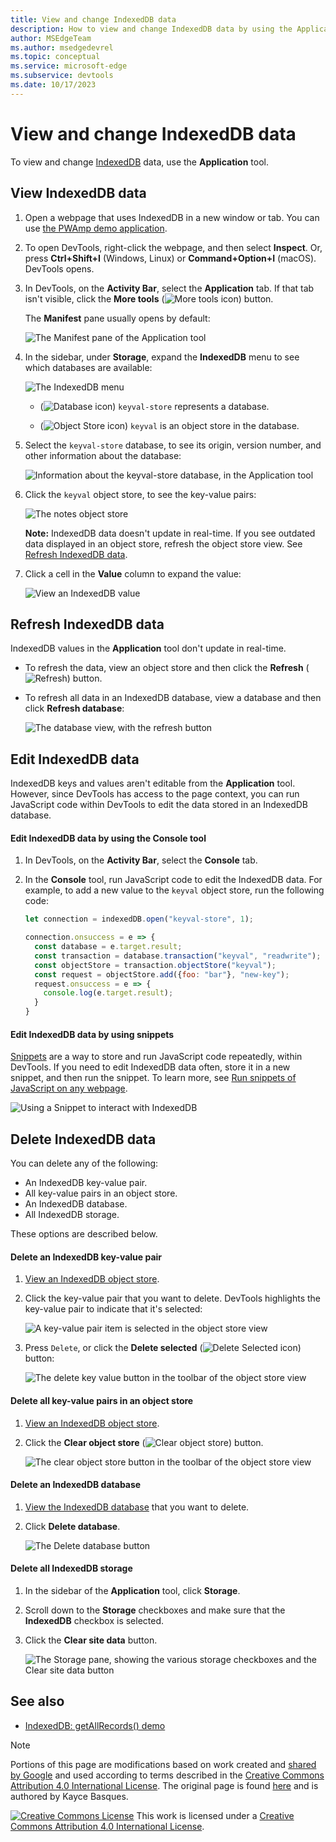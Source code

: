 ```yaml
---
title: View and change IndexedDB data
description: How to view and change IndexedDB data by using the Application tool and snippets.
author: MSEdgeTeam
ms.author: msedgedevrel
ms.topic: conceptual
ms.service: microsoft-edge
ms.subservice: devtools
ms.date: 10/17/2023
---
```

<!-- Copyright Kayce Basques

   Licensed under the Apache License, Version 2.0 (the "License");
   you may not use this file except in compliance with the License.
   You may obtain a copy of the License at

       https://www.apache.org/licenses/LICENSE-2.0

   Unless required by applicable law or agreed to in writing, software
   distributed under the License is distributed on an "AS IS" BASIS,
   WITHOUT WARRANTIES OR CONDITIONS OF ANY KIND, either express or implied.
   See the License for the specific language governing permissions and
   limitations under the License.  -->
# View and change IndexedDB data

To view and change [IndexedDB](https://developer.mozilla.org/docs/Web/API/IndexedDB_API) data, use the **Application** tool.


<!-- ====================================================================== -->
## View IndexedDB data

1. Open a webpage that uses IndexedDB in a new window or tab. You can use [the PWAmp demo application](https://microsoftedge.github.io/Demos/pwamp/).

1. To open DevTools, right-click the webpage, and then select **Inspect**.  Or, press **Ctrl+Shift+I** (Windows, Linux) or **Command+Option+I** (macOS).  DevTools opens.

1. In DevTools, on the **Activity Bar**, select the **Application** tab.  If that tab isn't visible, click the **More tools** (![More tools icon](./indexeddb-images/more-tools-icon.png)) button.

   The **Manifest** pane usually opens by default:

   ![The Manifest pane of the Application tool](./indexeddb-images/application-tool-manifest-panel.png)

1. In the sidebar, under **Storage**, expand the **IndexedDB** menu to see which databases are available:

   ![The IndexedDB menu](./indexeddb-images/expanded-indexeddb-menu.png)

   * (![Database icon](./indexeddb-images/database-icon.png)) `keyval-store` represents a database.

   * (![Object Store icon](./indexeddb-images/object-store-icon.png)) `keyval` is an object store in the database.

1. Select the `keyval-store` database, to see its origin, version number, and other information about the database:

   ![Information about the keyval-store database, in the Application tool](./indexeddb-images/database-information.png)

1. Click the `keyval` object store, to see the key-value pairs:

   ![The notes object store](./indexeddb-images/object-store-key-values.png)

   **Note:** IndexedDB data doesn't update in real-time. If you see outdated data displayed in an object store, refresh the object store view. See [Refresh IndexedDB data](#refresh-indexeddb-data).

1. Click a cell in the **Value** column to expand the value:

   ![View an IndexedDB value](./indexeddb-images/expanded-value.png)


<!-- ====================================================================== -->
## Refresh IndexedDB data

IndexedDB values in the **Application** tool don't update in real-time.

*  To refresh the data, view an object store and then click the **Refresh** (![Refresh](./indexeddb-images/reload-icon.png)) button.

*  To refresh all data in an IndexedDB database, view a database and then click **Refresh database**:

   ![The database view, with the refresh button](./indexeddb-images/refresh-db.png)


<!-- ====================================================================== -->
## Edit IndexedDB data

IndexedDB keys and values aren't editable from the **Application** tool.  However, since DevTools has access to the page context, you can run JavaScript code within DevTools to edit the data stored in an IndexedDB database.


<!-- ------------------------------ -->
#### Edit IndexedDB data by using the Console tool

1. In DevTools, on the **Activity Bar**, select the **Console** tab.

1. In the **Console** tool, run JavaScript code to edit the IndexedDB data. For example, to add a new value to the `keyval` object store, run the following code:
   
   ```javascript
   let connection = indexedDB.open("keyval-store", 1);

   connection.onsuccess = e => {
     const database = e.target.result;
     const transaction = database.transaction("keyval", "readwrite");
     const objectStore = transaction.objectStore("keyval");
     const request = objectStore.add({foo: "bar"}, "new-key");
     request.onsuccess = e => {
       console.log(e.target.result);
     }
   }
   ```


<!-- ------------------------------ -->
#### Edit IndexedDB data by using snippets

[Snippets](../javascript/snippets.md) are a way to store and run JavaScript code repeatedly, within DevTools.  If you need to edit IndexedDB data often, store it in a new snippet, and then run the snippet. To learn more, see [Run snippets of JavaScript on any webpage](../javascript/snippets.md).

![Using a Snippet to interact with IndexedDB](./indexeddb-images/edit-from-snippet.png)


<!-- ====================================================================== -->
## Delete IndexedDB data


You can delete any of the following:
* An IndexedDB key-value pair.
* All key-value pairs in an object store.
* An IndexedDB database.
* All IndexedDB storage.

These options are described below.


<!-- ------------------------------ -->
#### Delete an IndexedDB key-value pair

1. [View an IndexedDB object store](#view-indexeddb-data).

1. Click the key-value pair that you want to delete.  DevTools highlights the key-value pair to indicate that it's selected:

   ![A key-value pair item is selected in the object store view](./indexeddb-images/select-keyval.png)

1. Press `Delete`, or click the **Delete selected** (![Delete Selected icon](./indexeddb-images/delete-icon.png)) button:

   ![The delete key value button in the toolbar of the object store view](./indexeddb-images/delete-keyval.png)


<!-- ------------------------------ -->
#### Delete all key-value pairs in an object store

1. [View an IndexedDB object store](#view-indexeddb-data).

1. Click the **Clear object store** (![Clear object store](./indexeddb-images/clear-icon.png)) button.

   ![The clear object store button in the toolbar of the object store view](./indexeddb-images/clear-object-store.png)


<!-- ------------------------------ -->
#### Delete an IndexedDB database

1. [View the IndexedDB database](#view-indexeddb-data) that you want to delete.

1. Click **Delete database**.

   ![The Delete database button](./indexeddb-images/delete-database.png)


<!-- ------------------------------ -->
#### Delete all IndexedDB storage

1. In the sidebar of the **Application** tool, click **Storage**.

1. Scroll down to the **Storage** checkboxes and make sure that the **IndexedDB** checkbox is selected.

1. Click the **Clear site data** button.

   ![The Storage pane, showing the various storage checkboxes and the Clear site data button](./indexeddb-images/clear-site-data.png)


<!-- ====================================================================== -->
## See also

* [IndexedDB: getAllRecords() demo](https://github.com/MicrosoftEdge/Demos/tree/main/idb-getallrecords)


<!-- ====================================================================== -->
> [!NOTE]
> Portions of this page are modifications based on work created and [shared by Google](https://developers.google.com/terms/site-policies) and used according to terms described in the [Creative Commons Attribution 4.0 International License](https://creativecommons.org/licenses/by/4.0).
> The original page is found [here](https://developer.chrome.com/docs/devtools/storage/indexeddb/) and is authored by Kayce Basques.

[![Creative Commons License](../../media/cc-logo/88x31.png)](https://creativecommons.org/licenses/by/4.0)
This work is licensed under a [Creative Commons Attribution 4.0 International License](https://creativecommons.org/licenses/by/4.0).
